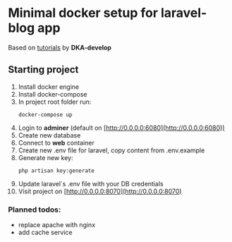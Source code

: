 # Minimal docker setup for laravel-blog app

Based on [tutorials](https://www.youtube.com/watch?v=EbEZgdTOHzE&list=PLD5U-C5KK50XMCBkY0U-NLzglcRHzOwAg&index=1) by **DKA-develop**

## Starting project
 1. Install docker engine   
 2. Install docker-compose   
 3. In project root folder run:
    ```
    docker-compose up
    ```
 4. Login to **adminer** (default on [http://0.0.0.0:6080](http://0.0.0.0:6080))
 5. Create new database
 6. Connect to **web** container
 7. Create new .env file for laravel, copy content from .env.example
 8. Generate new key:
    ```
    php artisan key:generate
    ```
 9. Update laravel`s .env file with your DB credentials
 10. Visit project on [http://0.0.0.0:8070](http://0.0.0.0:8070)

### Planned todos:
- replace apache with nginx
- add cache service
  